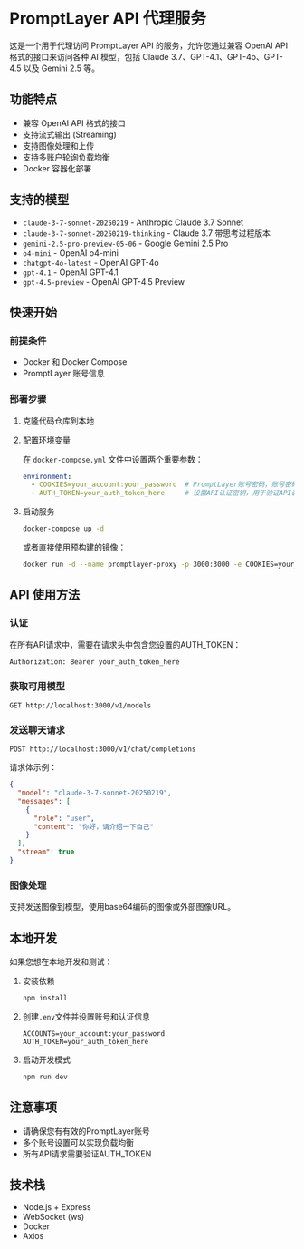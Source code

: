 # PromptLayer API 代理服务

这是一个用于代理访问 PromptLayer API 的服务，允许您通过兼容 OpenAI API 格式的接口来访问各种 AI 模型，包括 Claude 3.7、GPT-4.1、GPT-4o、GPT-4.5 以及 Gemini 2.5 等。

## 功能特点

- 兼容 OpenAI API 格式的接口
- 支持流式输出 (Streaming)
- 支持图像处理和上传
- 支持多账户轮询负载均衡
- Docker 容器化部署

## 支持的模型

- `claude-3-7-sonnet-20250219` - Anthropic Claude 3.7 Sonnet
- `claude-3-7-sonnet-20250219-thinking` - Claude 3.7 带思考过程版本
- `gemini-2.5-pro-preview-05-06` - Google Gemini 2.5 Pro
- `o4-mini` - OpenAI o4-mini
- `chatgpt-4o-latest` - OpenAI GPT-4o
- `gpt-4.1` - OpenAI GPT-4.1
- `gpt-4.5-preview` - OpenAI GPT-4.5 Preview

## 快速开始

### 前提条件

- Docker 和 Docker Compose
- PromptLayer 账号信息

### 部署步骤

1. 克隆代码仓库到本地

2. 配置环境变量

   在 `docker-compose.yml` 文件中设置两个重要参数：

   ```yaml
   environment:
     - COOKIES=your_account:your_password  # PromptLayer账号密码，账号密码用:隔开，多个账号用逗号分隔
     - AUTH_TOKEN=your_auth_token_here     # 设置API认证密钥，用于验证API调用
   ```

3. 启动服务

   ```bash
   docker-compose up -d
   ```

   或者直接使用预构建的镜像：

   ```bash
   docker run -d --name promptlayer-proxy -p 3000:3000 -e COOKIES=your_account:your_password -e AUTH_TOKEN=your_auth_token_here rfym21/promptlayer-proxy:latest
   ```

## API 使用方法

### 认证

在所有API请求中，需要在请求头中包含您设置的AUTH_TOKEN：

```
Authorization: Bearer your_auth_token_here
```

### 获取可用模型

```
GET http://localhost:3000/v1/models
```

### 发送聊天请求

```
POST http://localhost:3000/v1/chat/completions
```

请求体示例：

```json
{
  "model": "claude-3-7-sonnet-20250219",
  "messages": [
    {
      "role": "user",
      "content": "你好，请介绍一下自己"
    }
  ],
  "stream": true
}
```

### 图像处理

支持发送图像到模型，使用base64编码的图像或外部图像URL。

## 本地开发

如果您想在本地开发和测试：

1. 安装依赖

   ```bash
   npm install
   ```

2. 创建`.env`文件并设置账号和认证信息

   ```
   ACCOUNTS=your_account:your_password
   AUTH_TOKEN=your_auth_token_here
   ```

3. 启动开发模式

   ```bash
   npm run dev
   ```

## 注意事项

- 请确保您有有效的PromptLayer账号
- 多个账号设置可以实现负载均衡
- 所有API请求需要验证AUTH_TOKEN

## 技术栈

- Node.js + Express
- WebSocket (ws)
- Docker
- Axios
